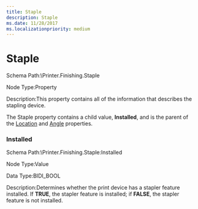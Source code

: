 ```yaml
---
title: Staple
description: Staple
ms.date: 11/28/2017
ms.localizationpriority: medium
---
```


# Staple


Schema Path:\\Printer.Finishing.Staple

Node Type:Property

Description:This property contains all of the information that describes the stapling device.

The Staple property contains a child value, **Installed**, and is the parent of the [Location](location3.md) and [Angle](angle2.md) properties.

### <span id="installed"></span><span id="INSTALLED"></span>Installed

Schema Path:\\Printer.Finishing.Staple:Installed

Node Type:Value

Data Type:BIDI\_BOOL

Description:Determines whether the print device has a stapler feature installed. If **TRUE**, the stapler feature is installed; if **FALSE**, the stapler feature is not installed.

 

 





